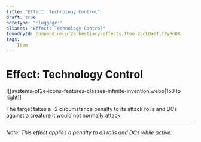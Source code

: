 ```yaml
---
title: "Effect: Technology Control"
draft: true
noteType: ":luggage:"
aliases: "Effect: Technology Control"
foundryId: Compendium.pf2e.bestiary-effects.Item.2ccLQxmTlTPySnOR
tags:
  - Item
---
```


# Effect: Technology Control
![[systems-pf2e-icons-features-classes-infinite-invention.webp|150 lp right]]

The target takes a -2 circumstance penalty to its attack rolls and DCs against a creature it would not normally attack.

* * *

_Note: This effect applies a penalty to all rolls and DCs while active._
